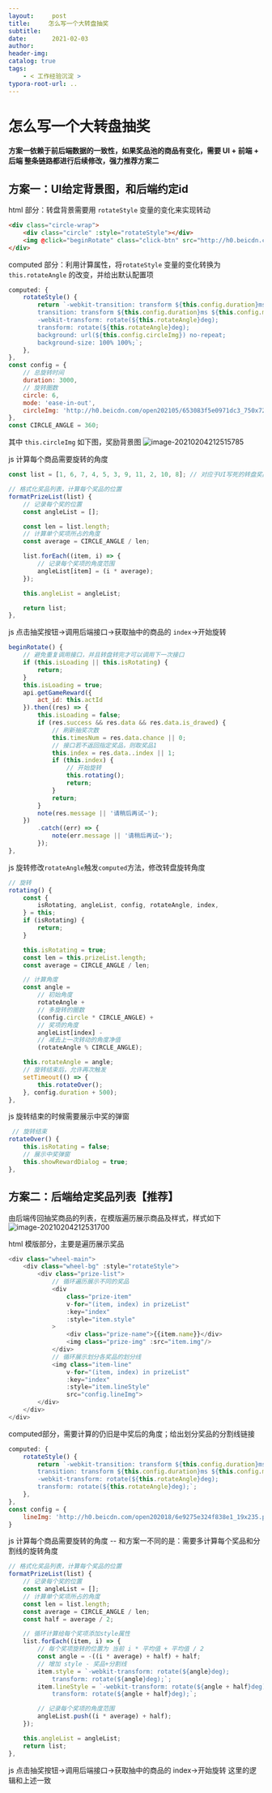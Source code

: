 ```yaml
---
layout:     post
title:     怎么写一个大转盘抽奖
subtitle:  
date:       2021-02-03
author:     
header-img: 
catalog: true
tags:
    - < 工作经验沉淀 >
typora-root-url: ..
---
```



# 怎么写一个大转盘抽奖

#### 方案一依赖于前后端数据的一致性，如果奖品池的商品有变化，需要 UI + 前端 + 后端 整条链路都进行后续修改，强力推荐方案二

## 方案一：UI给定背景图，和后端约定id

html 部分：转盘背景需要用 `rotateStyle` 变量的变化来实现转动
``` html
<div class="circle-wrap">
    <div class="circle" :style="rotateStyle"></div>
    <img @click="beginRotate" class="click-btn" src="http://h0.beicdn.com/open202105/2d87ca2b371447ea_250x250.png" />
</div>
```

computed 部分：利用计算属性，将`rotateStyle` 变量的变化转换为 `this.rotateAngle` 的改变，并给出默认配置项
``` javascript
computed: {
    rotateStyle() {
        return `-webkit-transition: transform ${this.config.duration}ms ${this.config.mode};
        transition: transform ${this.config.duration}ms ${this.config.mode};
        -webkit-transform: rotate(${this.rotateAngle}deg);
        transform: rotate(${this.rotateAngle}deg);
        background: url(${this.config.circleImg}) no-repeat;
        background-size: 100% 100%;`;
    },
},
const config = {
    // 总旋转时间
    duration: 3000,
    // 旋转圈数
    circle: 6,
    mode: 'ease-in-out',
    circleImg: 'http://h0.beicdn.com/open202105/653083f5e0971dc3_750x722.png'
},
const CIRCLE_ANGLE = 360;
```

其中 `this.circleImg` 如下图，奖励背景图
![image-20210204212515785](/../img/assets_2019/image-20210204212515785.png)

js 计算每个商品需要旋转的角度
``` javascript
const list = [1, 6, 7, 4, 5, 3, 9, 11, 2, 10, 8]; // 对应于UI写死的转盘奖品【逆时针】

// 格式化奖品列表，计算每个奖品的位置
formatPrizeList(list) {
    // 记录每个奖的位置
    const angleList = [];

    const len = list.length;
    // 计算单个奖项所占的角度
    const average = CIRCLE_ANGLE / len;

    list.forEach((item, i) => {
        // 记录每个奖项的角度范围
        angleList[item] = (i * average);
    });

    this.angleList = angleList;

    return list;
},
```

js 点击抽奖按钮->调用后端接口->获取抽中的商品的 `index`->开始旋转
``` javascript
beginRotate() {
    // 避免重复调用接口，并且转盘转完才可以调用下一次接口
    if (this.isLoading || this.isRotating) {
        return;
    }
    this.isLoading = true;
    api.getGameReward({
        act_id: this.actId
    }).then((res) => {
        this.isLoading = false;
        if (res.success && res.data && res.data.is_drawed) {
            // 刷新抽奖次数
            this.timesNum = res.data.chance || 0;
            // 接口若不返回指定奖品，则取奖品1
            this.index = res.data..index || 1;
            if (this.index) {
                // 开始旋转
                this.rotating();
                return;
            }
            return;
        }
        note(res.message || '请稍后再试~');
    })
        .catch((err) => {
            note(err.message || '请稍后再试~');
        });
},
```

js 旋转修改`rotateAngle`触发`computed`方法，修改转盘旋转角度
``` javascript
// 旋转
rotating() {
    const {
        isRotating, angleList, config, rotateAngle, index,
    } = this;
    if (isRotating) {
        return;
    }

    this.isRotating = true;
    const len = this.prizeList.length;
    const average = CIRCLE_ANGLE / len;

    // 计算角度
    const angle =
        // 初始角度
        rotateAngle +
        // 多旋转的圈数
        (config.circle * CIRCLE_ANGLE) +
        // 奖项的角度
        angleList[index] -
        // 减去上一次转动的角度净值
        (rotateAngle % CIRCLE_ANGLE);

    this.rotateAngle = angle;
    // 旋转结束后，允许再次触发
    setTimeout(() => {
        this.rotateOver();
    }, config.duration + 500);
},
```
js 旋转结束的时候需要展示中奖的弹窗
``` javascript
 // 旋转结束
rotateOver() {
    this.isRotating = false;
    // 展示中奖弹窗
    this.showRewardDialog = true;
},
```



## 方案二：后端给定奖品列表【推荐】
由后端传回抽奖商品的列表，在模版遍历展示商品及样式，样式如下
![image-20210204212531700](/../img/assets_2019/image-20210204212531700.png)


html 模版部分，主要是遍历展示奖品
``` javascript
<div class="wheel-main">
    <div class="wheel-bg" :style="rotateStyle">
        <div class="prize-list">
            // 循环遍历展示不同的奖品
            <div
                class="prize-item"
                v-for="(item, index) in prizeList"
                :key="index"
                :style="item.style"
            >
                <div class="prize-name">{{item.name}}</div>
                <img class="prize-img" :src="item.img"/>
            </div>
            // 循环展示划分各奖品的划分线
            <img class="item-line" 
                v-for="(item, index) in prizeList"
                :key="index"
                :style="item.lineStyle"
                src="config.lineImg">
        </div>
    </div>
</div>
```
computed部分，需要计算的仍旧是中奖后的角度；给出划分奖品的分割线链接
``` javascript
computed: {
    rotateStyle() {
        return `-webkit-transition: transform ${this.config.duration}ms ${this.config.mode};
        transition: transform ${this.config.duration}ms ${this.config.mode};
        -webkit-transform: rotate(${this.rotateAngle}deg);
        transform: rotate(${this.rotateAngle}deg);`;
    },
},
const config = {
    lineImg: 'http://h0.beicdn.com/open202018/6e9275e324f838e1_19x235.png'
}
```

js 计算每个商品需要旋转的角度 -- 和方案一不同的是：需要多计算每个奖品和分割线的旋转角度

``` javascript
// 格式化奖品列表，计算每个奖品的位置
formatPrizeList(list) {
    // 记录每个奖的位置
    const angleList = [];
    // 计算单个奖项所占的角度
    const len = list.length;
    const average = CIRCLE_ANGLE / len;
    const half = average / 2;

    // 循环计算给每个奖项添加style属性
    list.forEach((item, i) => {
        // 每个奖项旋转的位置为 当前 i * 平均值 + 平均值 / 2
        const angle = -((i * average) + half) + half;
        // 增加 style - 奖品+分割线
        item.style = `-webkit-transform: rotate(${angle}deg);
            transform: rotate(${angle}deg);`;
        item.lineStyle = `-webkit-transform: rotate(${angle + half}deg);
            transform: rotate(${angle + half}deg);`;

        // 记录每个奖项的角度范围
        angleList.push((i * average) + half);
    });

    this.angleList = angleList;
    return list;
},
```

js 点击抽奖按钮->调用后端接口->获取抽中的商品的 index->开始旋转
这里的逻辑和上述一致

